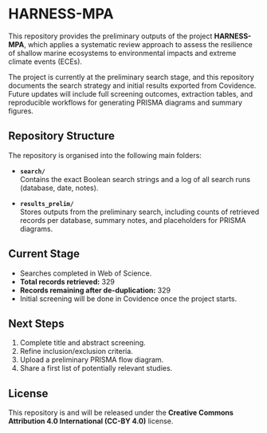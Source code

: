 # HARNESS-MPA

This repository provides the preliminary outputs of the project **HARNESS-MPA**, which applies a systematic review approach to assess the resilience of shallow marine ecosystems to environmental impacts and extreme climate events (ECEs).

The project is currently at the preliminary search stage, and this repository documents the search strategy and initial results exported from Covidence. Future updates will include full screening outcomes, extraction tables, and reproducible workflows for generating PRISMA diagrams and summary figures.

## Repository Structure

The repository is organised into the following main folders:

- **`search/`**  
  Contains the exact Boolean search strings and a log of all search runs (database, date, notes).

- **`results_prelim/`**  
  Stores outputs from the preliminary search, including counts of retrieved records per database, summary notes, and placeholders for PRISMA diagrams.

## Current Stage

- Searches completed in  Web of Science.  
- **Total records retrieved:** 329  
- **Records remaining after de-duplication:** 329  
- Initial screening will be done in Covidence once the project starts.  

## Next Steps

1. Complete title and abstract screening.  
2. Refine inclusion/exclusion criteria.  
3. Upload a preliminary PRISMA flow diagram.  
4. Share a first list of potentially relevant studies.  

## License

This repository is and will be released under the **Creative Commons Attribution 4.0 International (CC-BY 4.0)** license. 
